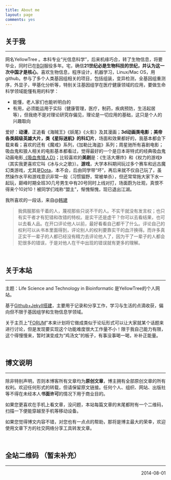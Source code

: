 ```yaml
---
title: About me
layout: page
comments: yes
---
```


## 关于我
----
网名YellowTree 。本科专业“光信息科学”，后来机缘巧合，转了生物信息，将要毕业，同时已在[BGI](http://www.genomics.cn/)服役多年。宅，确信**21世纪必是生物科技的世纪，并认为这一次中国才是核心**。喜欢生物信息，程序设计，机器学习，Linux/Mac OS，用github。参与了多个人类基因组相关的项目，包括组装，变异检测，全基因组重测序，外显子，甲基化分析等，特别关注基因组学在医疗健康领域的应用，要做生命科学领域能懂有用的科学：

* 能懂，老人家们也能听明白的  
* 有用，必须能运用于实际（健康管理，医疗，制药，疾病预防，生活起居等），但我绝不是对理论研究存偏见，理论是一切应用的基础，这只是个人的兴趣取向

爱好：**动漫**，正追看《海贼王》《妖尾》《火影》及其漫画；**3d动画类电影**；**美帝各类超级英雄大片，类《星际迷航》的科幻片**，场面和效果都好的，我基本都会下载来看；喜欢的还有《魔戒》系列，《加勒比海盗》系列；周星驰所有喜剧电影；吸血鬼和狼人相关的电影基本都看过，觉得最好的一个是日本哥特式的经典吸血鬼动画电影[《吸血鬼猎人D》](http://movie.douban.com/subject/1306982/)；比较喜欢的**美剧**是：《生活大爆炸》和《权力的游戏》（其实我更喜欢它叫《冰与火之歌》）。**游戏**，大学本科期间玩过多个赛车和远古魔幻类游戏，尤其是[Dota](http://dota.uuu9.com/)，本不会，后由同学带“坏”，再后来就不仅自己玩了，虽然操作水平和游戏意识非常一般（习惯猫野，常被单杀），但还常常拖大家下水一起玩，巅峰时期全班30几号男生中有20号同时上线对打，场面蔚为壮观，真恨不得来个10对10！被同学们戏称“盟主”，惭愧惭愧，现已退出江湖。

我所喜欢的一段话，来自@[韩建](http://blog.sciencenet.cn/home.php?mod=space&uid=290052&do=blog&id=379172)

>我佩服那些干着的人，蔑视那些只说不干的人。不实干就没有发言权；也只有实干者才有犯错和改错的特权。是实干还是虚干？你可以去看结果，也可以去看人品。在开口评论他人以前，最好看看自己都干了什么。评论自己的权利可以从书本里面得到，评论别人的权利要靠实干的血汗换得。而许多真正实干一辈子的人都已经没有精力去评论他人了，因为干了一辈子的人都会犯很多的错误，于是对他人在干中出现的错误就有更多的理解。 

<br/>

## 关于本站
----

主题：Life Science and Technology in Bioinformatic 是YellowTree的个人网站。

基于[Github+Jekyll搭建](/2014/07/05/Build-MyOwn-blog-with-jekyll-and-githubpage.html)，主要用于记录和分享工作，学习与生活的点滴收获，偏向但不限于基因组学和生物信息学领域。

关于主页上"[FORUM](/forum)"本来计划将它做成类似于论坛形式可以让大家就某个话题来进行讨论，但是发现要实现这个功能难度很大工作量不小！限于我自己能力有限，这个得慢慢来，暂时演变成为“鸡汤文”的板子，有事没事喝一喝，补补正能量。 

<br/>

## 博文说明
----

除非特别声明，否则本博客所有文章均为**原创文章**，博主拥有全部原创文章的所有权利。欢迎任何形式的转载，但请保留原文链接。任何个人、组织、网站、出版社等不得在未经本人**书面许可**的情况下用于商业目的。

如果您更喜欢在手机上看文章，没问题，本站每篇文章的末尾都附有一个二维码，扫描一下便能穿越至手机等移动设备。

如果您觉得博文内容不错，对您也有一点点的帮助，那将是博主最大的荣幸，欢迎使用文章下方的社交网络分享工具转发文章。

<br/>

## 全站二维码 （暂未补充）
----
<!--
<p style="text-align: center;"><img src="/img/STbioinf_QR.png" alt="" />（扫码打开）</p>
<p style="text-align: center;"><img src="/img/STbioinf_RSS_QR.png" alt="" />（扫码订阅）</p>
-->
<p align="right">2014-08-01</p>
